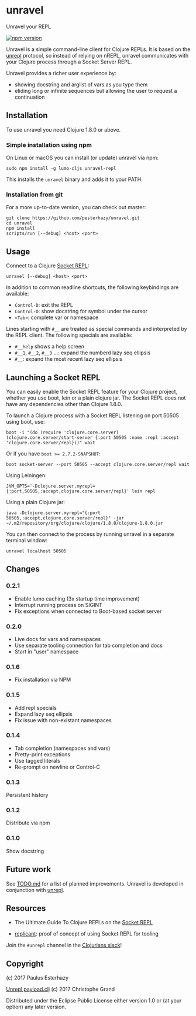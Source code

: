 # unravel

Unravel your REPL

[![npm version](https://badge.fury.io/js/unravel-repl.svg)](https://badge.fury.io/js/unravel-repl)

Unravel is a simple command-line client for Clojure REPLs. It is based on the [unrepl](https://github.com/cgrand/unrepl) protocol, so instead of relying on nREPL, unravel communicates with your Clojure process through a Socket Server REPL.

Unravel provides a richer user experience by:

- showing docstring and arglist of vars as you type them
- eliding long or infinite sequences but allowing the user to request a continuation

## Installation

To use unravel you need Clojure 1.8.0 or above.

### Simple installation using npm

On Linux or macOS you can install (or update) unravel via npm:

```
sudo npm install -g lumo-cljs unravel-repl
```

This installs the `unravel` binary and adds it to your PATH.

### Installation from git

For a more up-to-date version, you can check out master:

```
git clone https://github.com/pesterhazy/unravel.git
cd unravel
npm install
scripts/run [--debug] <host> <port>
```

## Usage

Connect to a Clojure [Socket REPL](https://clojure.org/reference/repl_and_main#_launching_a_socket_server):

```
unravel [--debug] <host> <port>
```

In addition to common readline shortcuts, the following keybindings are available:

- `Control-D`: exit the REPL
- `Control-O`: show docstring for symbol under the cursor
- `<Tab>`: complete var or namespace

Lines starting with `#__` are treated as special commands and interpreted by the REPL client. The following specials are available:

- `#__help` shows a help screen
- `#__1`, `#__2`, `#__3` ...: expand the numberd lazy seq ellipsis
- `#__`: expand the most recent lazy seq ellipsis

## Launching a Socket REPL

You can easily enable the Socket REPL feature for your Clojure project, whether you use boot, lein or a plain clojure jar. The Socket REPL does not have any dependencies other than Clojure 1.8.0.

To launch a Clojure process with a Socket REPL listening on port 50505 using boot, use:

```
boot -i "(do (require 'clojure.core.server) (clojure.core.server/start-server {:port 50505 :name :repl :accept 'clojure.core.server/repl}))" wait
```

Or if you have `boot >= 2.7.2-SNAPSHOT`:

```
boot socket-server --port 50505 --accept clojure.core.server/repl wait
```

Using Leiningen:

```
JVM_OPTS='-Dclojure.server.myrepl={:port,50505,:accept,clojure.core.server/repl}' lein repl
```

Using a plain Clojure jar:

```
java -Dclojure.server.myrepl="{:port 50505,:accept,clojure.core.server/repl}" -jar ~/.m2/repository/org/clojure/clojure/1.8.0/clojure-1.8.0.jar
```

You can then connect to the process by running unravel in a separate terminal window:

```
unravel localhost 50505
```

## Changes

### 0.2.1

- Enable lumo caching (3x startup time improvement)
- Interrupt running process on SIGINT
- Fix exceptions when connected to Boot-based socket server

### 0.2.0

- Live docs for vars and namespaces
- Use separate tooling connection for tab completion and docs
- Start in "user" namespace

### 0.1.6

- Fix installation via NPM

### 0.1.5

- Add repl specials
- Expand lazy seq ellipsis
- Fix issue with non-existant namespaces

### 0.1.4

- Tab completion (namespaces and vars)
- Pretty-print exceptions
- Use tagged literals
- Re-prompt on newline or Control-C

### 0.1.3

Persistent history

### 0.1.2

Distribute via npm

### 0.1.0

Show docstring

## Future work

See [TODO.md](TODO.md) for a list of planned improvements. Unravel is developed in conjunction with [unrepl](https://github.com/cgrand/unrepl).

## Resources

- The Ultimate Guide To Clojure REPLs on the [Socket REPL](https://lambdaisland.com/guides/clojure-repls/clojure-repls#orgheadline20)

- [replicant](https://github.com/puredanger/replicant): proof of concept of using Socket REPL for tooling

Join the `#unrepl` channel in the [Clojurians slack](http://clojurians.net/)!

## Copyright

(c) 2017 Paulus Esterhazy

[Unrepl payload.clj](https://github.com/cgrand/unrepl) (c) 2017 Christophe Grand

Distributed under the Eclipse Public License either version 1.0 or (at your option) any later version.
